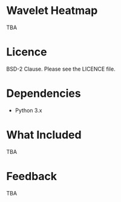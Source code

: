 # Wavelet Heatmap

TBA

# Licence

BSD-2 Clause. Please see the LICENCE file.

# Dependencies

* Python 3.x


# What Included

TBA

# Feedback

TBA